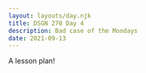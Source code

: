 ```yaml
---
layout: layouts/day.njk
title: DSGN 270 Day 4
description: Bad case of the Mondays
date: 2021-09-13
---
```


A lesson plan!